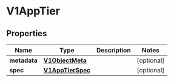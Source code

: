 # V1AppTier

## Properties
Name | Type | Description | Notes
------------ | ------------- | ------------- | -------------
**metadata** | [**V1ObjectMeta**](V1ObjectMeta.md) |  |  [optional]
**spec** | [**V1AppTierSpec**](V1AppTierSpec.md) |  |  [optional]
